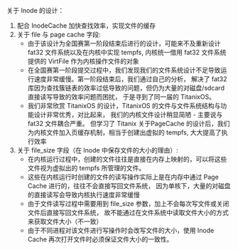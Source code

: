 关于 Inode 的设计：
1. 配合 InodeCache 加快查找效率，实现文件的缓存
2. 关于 file 与 page cache 字段:
   - 由于该设计为全国赛第一阶段结束后进行的设计，可能来不及重新设计 fat32 文件系统以及在内核中实现 tempfs,
     内核统一借用 fat32 文件系统提供的 VirtFile 作为内核操作文件的对象
   - 在全国赛第一阶段提交过程中，我们发现我们的文件系统设计不足导致运行速度非常缓慢。第一阶段结束后，我们通过自己的分析，
     解决了 fat32 库因为查找簇链表的效率过低导致的问题，但仍为大量的对磁盘/sdcard直接读写导致的效率问题而困扰，
     于是寻到了同一届的 TitanixOS。
   - 我们非常欣赏 TitanixOS 的设计，TitanixOS 的文件与文件系统结构与功能设计非常优秀，对比起来，
     我们的内核文件设计稍显简陋 - 主要说与 fat32 文件耦合严重。
     但学习了 Titanix 关于PageCache 的设计后，我们为内核文件加入页缓存机制，相当于创建出虚拟的 tempfs, 大大提高了执行效率
3. 关于 file_size 字段（在 Inode 中保存文件的大小的理由）:
   - 在内核运行过程中，创建的文件往往是直接在内存上映射的，可以将这些文件视为虚拟出的 tempfs 所管理的文件。
   - 这些在内核运行时创建的文件的读写操作实际上是在内存中通过 Page Cache 进行的，往往不会直接写回文件系统，
     因为单核下，大量的对磁盘的直接读写会导致内核执行速度非常缓慢
   - 由于文件读写过程中需要用到 file_size 参数，加上不会每次写文件或关闭文件后直接写回文件系统，
     故不能通过在文件系统中读取文件大小的方式来获取文件大小（不一致）
   - 由于不同进程对该文件进行写操作时会改写文件的大小，使用 Inode Cache 再次打开文件时必须保证文件大小的一致性。